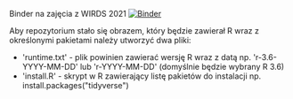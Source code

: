 Binder na zajęcia z WIRDS 2021
[![Binder](https://mybinder.org/badge_logo.svg)](https://mybinder.org/v2/gh/Justyna-uep/wirds-2021-binder/main?filepath=rstudio)

Aby repozytorium stało się obrazem, który będzie zawierał R wraz z określonymi pakietami należy utworzyć dwa pliki:
+ 'runtime.txt' - plik powinien zawierać wersję R wraz z datą np. 'r-3.6-YYYY-MM-DD' lub 'r-YYYY-MM-DD' (domyślnie będzie wybrany R 3.6)
+ 'install.R' - skrypt w R zawierający listę pakietów do instalacji np. install.packages("tidyverse")
